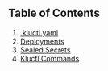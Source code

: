 <!-- This comment is uncommented when auto-synced to www-kluctl.io

---
title: "Reference"
linkTitle: "Reference"
description: >
  Description of configuration files and commands
weight: 110
---
-->

## Table of Contents

1. [.kluctl.yaml](./kluctl-project)
2. [Deployments](./deployments)
3. [Sealed Secrets](./sealed-secrets.md)
4. [Kluctl Commands](./commands)

